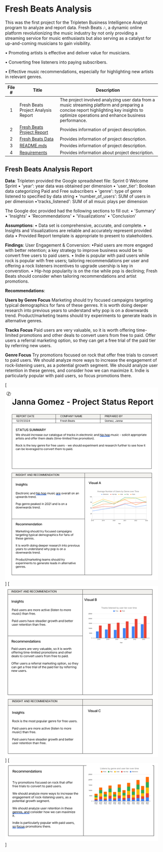 # Fresh Beats Analysis 

This was the first project for the Tripleten Business Intelligence Analyst program to analyze and report data.
Fresh Beats 🎶, a dynamic online platform revolutionizing the music industry by not only providing a streaming service for music enthusiasts but also serving as a catalyst for up-and-coming musicians to gain visibility.

  •	Promoting artists is effective and deliver value for musicians.

  •	Converting free listeners into paying subscribers.

  •	Effective music recommendations, especially for highlighting new artists in relevant genres.


| File # | Title | Description |
| :-----------: | ----------- |----------- |
| 1 | Fresh Beats Project Analysis Report| The project involved analyzing user data from a music streaming platform and preparing a concise report highlighting key insights to optimize operations and enhance business performance.|
| 2 | [Fresh Beats Project Report](https://github.com/Janna-Gomez/Data_projects_TripleTen/blob/main/Fresh%20Beats/Requirements.txt)| Provides information of project description. |
| 2 | [Fresh Beats Data](https://github.com/Janna-Gomez/Data_projects_TripleTen/blob/main/Fresh%20Beats/Requirements.txt)| Provides information of project description. |
 | 3 |  [README.mds](https://github.com/Janna-Gomez/Data_projects_TripleTen/blob/main/Fresh%20Beats/Requirements.txt)| Provides information of project description. |
 | 4 |  [Requirements](https://github.com/Janna-Gomez/Data_projects_TripleTen/blob/main/Fresh%20Beats/Requirements.txt)| Provides information about project description. |


## Fresh Beats Analysis Report ##


**Data**:
Tripleten provided the Google spreadsheet file:
Sprint 0 Welcome  Sprint
•	'year': year data was obtained per dimension
•	'user_tier': Boolean data categorizing Paid and Free subscribers
• 'genre': type of genre listened to specified by data string
• 'number_of_users': SUM of users in per dimension 
•'tracks_listened': SUM of all msuic plays per dimension

The Google doc provided had the following sections to fill out: 
• 'Summary'
• 'Insights'
• 'Recommendations'
• 'Visualizations'
• 'Conclusion'

**Assumptions**: 
• Data set is comprehensive, accurate, and complete.
• Insights and Visualizations are reliable and accurately represent provided data
• Provided Report template is appropriate to present to stakeholders.

**Findings**: 
User Engagement & Conversion: 
  •Paid users are more engaged with better retention; a key strategy to improve business would be to convert free users to paid users. 
  • Indie is popular with paid users while rock is popular with free users; tailoring recommendations per user and offering a rock listeners 
    incentives to upgrade usership is key in converstion. 
  •  Hip-hop popularity is on the rise while pop is declining; Fresh Beats should consider when tailoring recommendations and artist promotions. 
  
**Recommendations**: 

**Users by Genre Focus**
Marketing should try focused campaigns targeting typical demographics for fans of these genres.
It is worth doing deeper research into previous years to understand why pop is on a downwards trend.
Product/marketing teams should try experiments to generate leads in alternative genres.

**Tracks Focus**
Paid users are very valuable, so it is worth offering time-limited promotions and other deals to convert users from free to paid.
Offer users a referral marketing option, so they can get a free trial of the paid tier by referring new users.

**Genre Focus**
Try promotions focused on rock that offer free trials to convert to paid users.
We should analyze more ways to increase the engagement of rock-listening users, as a potential growth segment.
We should analyze user retention in these genres, and consider how we can maximize it.
Indie is particularly popular with paid users, so focus promotions there.

[<img src="https://github.com/Janna-Gomez/Data_projects_TripleTen/blob/main/Fresh%20Beats/Graph%201.png">]
[<img src="https://github.com/Janna-Gomez/Data_projects_TripleTen/blob/main/Fresh%20Beats/Graph%202.png">]
[<img src="https://github.com/Janna-Gomez/Data_projects_TripleTen/blob/main/Fresh%20Beats/Graph%203.png">]
